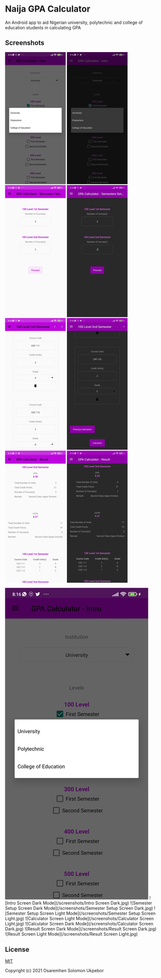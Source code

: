 # Naija GPA Calculator

An Android app to aid Nigerian university, polytechnic and college of education students in calculating GPA

## Screenshots
<img src="screenshots/Intro%20Screen%20Light.jpg" width="200"/> <img src="screenshots/Intro%20Screen%20Dark.jpg" width="200"/>
<img src="screenshots/Semester%20Setup%20Screen%20Light.jpg" width="200"/> <img src="screenshots/Semester%20Setup%20Screen%20Dark.jpg" width="200"/>
<img src="screenshots/Calculator%20Screen%20Light.jpg" width="200"/> <img src="screenshots/Calculator%20Screen%20Dark.jpg" width="200"/>
<img src="screenshots/Result%20Screen%20Light.jpg" width="200"/> <img src="screenshots/Result%20Screen%20Dark.jpg" width="200"/>

![Intro Screen Light Mode](https://github.com/Osas-Solo/NaijaGPACalculator/blob/master/screenshots/Intro%20Screen%20Light.jpg)
![Intro Screen Dark Mode](/screenshots/Intro Screen Dark.jpg)
![Semester Setup Screen Dark Mode](/screenshots/Semester Setup Screen Dark.jpg)
![Semester Setup Screen Light Mode](/screenshots/Semester Setup Screen Light.jpg)
![Calculator Screen Light Mode](/screenshots/Calculator Screen Light.jpg)
![Calculator Screen Dark Mode](/screenshots/Calculator Screen Dark.jpg)
![Result Screen Dark Mode](/screenshots/Result Screen Dark.jpg)
![Result Screen Light Mode](/screenshots/Result Screen Light.jpg)

## License
[MIT](http://opensource.org/licenses/MIT)

Copyright (c) 2021 Osaremhen Solomon Ukpebor
